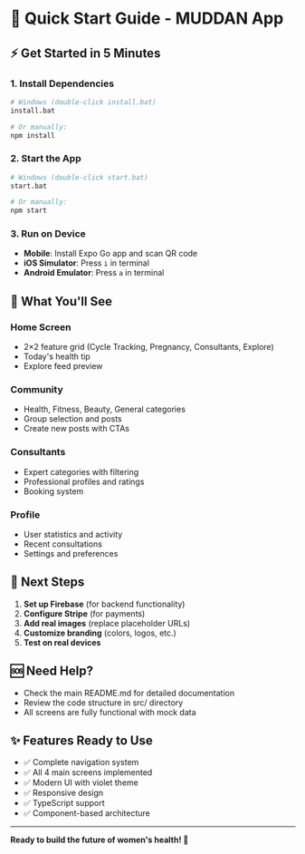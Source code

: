 # 🚀 Quick Start Guide - MUDDAN App

## ⚡ Get Started in 5 Minutes

### 1. Install Dependencies
```bash
# Windows (double-click install.bat)
install.bat

# Or manually:
npm install
```

### 2. Start the App
```bash
# Windows (double-click start.bat)
start.bat

# Or manually:
npm start
```

### 3. Run on Device
- **Mobile**: Install Expo Go app and scan QR code
- **iOS Simulator**: Press `i` in terminal
- **Android Emulator**: Press `a` in terminal

## 📱 What You'll See

### Home Screen
- 2×2 feature grid (Cycle Tracking, Pregnancy, Consultants, Explore)
- Today's health tip
- Explore feed preview

### Community
- Health, Fitness, Beauty, General categories
- Group selection and posts
- Create new posts with CTAs

### Consultants
- Expert categories with filtering
- Professional profiles and ratings
- Booking system

### Profile
- User statistics and activity
- Recent consultations
- Settings and preferences

## 🔧 Next Steps

1. **Set up Firebase** (for backend functionality)
2. **Configure Stripe** (for payments)
3. **Add real images** (replace placeholder URLs)
4. **Customize branding** (colors, logos, etc.)
5. **Test on real devices**

## 🆘 Need Help?

- Check the main README.md for detailed documentation
- Review the code structure in src/ directory
- All screens are fully functional with mock data

## ✨ Features Ready to Use

- ✅ Complete navigation system
- ✅ All 4 main screens implemented
- ✅ Modern UI with violet theme
- ✅ Responsive design
- ✅ TypeScript support
- ✅ Component-based architecture

---

**Ready to build the future of women's health! 🎉**
